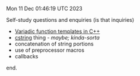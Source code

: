 Mon 11 Dec 01:46:19 UTC 2023

Self-study questions and enquiries (is that inquiries)

  * [Variadic function templates in C++](<https://www.geeksforgeeks.org/variadic-function-templates-c/>)
  * [cstring](<https://www.geeksforgeeks.org/cpp-cstring/>) thing - _maybe; kinda-sorta_
  * concatenation of string portions
  * use of preprocessor macros
  * callbacks

end.
